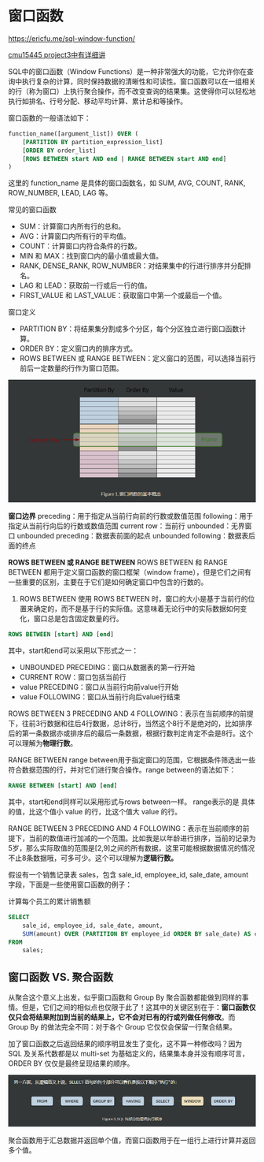 # 窗口函数
https://ericfu.me/sql-window-function/

[cmu15445 project3中有详细讲](../../项目/cmu15445/project3.md)

SQL中的窗口函数（Window Functions）是一种非常强大的功能，它允许你在查询中执行复杂的计算，同时保持数据的清晰性和可读性。窗口函数可以在一组相关的行（称为窗口）上执行聚合操作，而不改变查询的结果集。这使得你可以轻松地执行如排名、行号分配、移动平均计算、累计总和等操作。

窗口函数的一般语法如下：
```sql
function_name([argument_list]) OVER (
    [PARTITION BY partition_expression_list]
    [ORDER BY order_list]
    [ROWS BETWEEN start AND end | RANGE BETWEEN start AND end]
)
```
这里的 function_name 是具体的窗口函数名，如 SUM, AVG, COUNT, RANK, ROW_NUMBER, LEAD, LAG 等。

常见的窗口函数
+ SUM：计算窗口内所有行的总和。
+ AVG：计算窗口内所有行的平均值。
+ COUNT：计算窗口内符合条件的行数。
+ MIN 和 MAX：找到窗口内的最小值或最大值。
+ RANK, DENSE_RANK, ROW_NUMBER：对结果集中的行进行排序并分配排名。
+ LAG 和 LEAD：获取前一行或后一行的值。
+ FIRST_VALUE 和 LAST_VALUE：获取窗口中第一个或最后一个值。

窗口定义
+ PARTITION BY：将结果集分割成多个分区，每个分区独立进行窗口函数计算。
+ ORDER BY：定义窗口内的排序方式。
+ ROWS BETWEEN 或 RANGE BETWEEN：定义窗口的范围，可以选择当前行前后一定数量的行作为窗口范围。

![](../图片/窗口函数.png)

**窗口边界**
preceding：用于指定从当前行向前的行数或数值范围
following：用于指定从当前行向后的行数或数值范围
current row：当前行
unbounded：无界窗口
unbounded preceding：数据表前面的起点
unbounded following：数据表后面的终点

**ROWS BETWEEN 或 RANGE BETWEEN**
ROWS BETWEEN 和 RANGE BETWEEN 都用于定义窗口函数的窗口框架（window frame），但是它们之间有一些重要的区别，主要在于它们是如何确定窗口中包含的行数的。

1) ROWS BETWEEN
使用 ROWS BETWEEN 时，窗口的大小是基于当前行的位置来确定的，而不是基于行的实际值。这意味着无论行中的实际数据如何变化，窗口总是包含固定数量的行。
```sql
ROWS BETWEEN [start] AND [end]
```
其中，start和end可以采用以下形式之一：
+ UNBOUNDED PRECEDING：窗口从数据表的第一行开始
+ CURRENT ROW：窗口包括当前行
+ value PRECEDING：窗口从当前行向前value行开始
+ value FOLLOWING：窗口从当前行向后value行结束

ROWS BETWEEN 3 PRECEDING AND 4 FOLLOWING：表示在当前顺序的前提下，往前3行数据和往后4行数据，总计8行，当然这个8行不是绝对的，比如排序后的第一条数据亦或排序后的最后一条数据，根据行数判定肯定不会是8行。这个可以理解为**物理行数**。


RANGE BETWEEN
range between用于指定窗口的范围，它根据条件筛选出一些符合数据范围的行，并对它们进行聚合操作。range between的语法如下：
```sql
RANGE BETWEEN [start] AND [end]
```
其中，start和end同样可以采用形式与rows between一样。
range表示的是 具体的值，比这个值小 value 的行，比这个值大 value 的行。

RANGE BETWEEN 3 PRECEDING AND 4 FOLLOWING：表示在当前顺序的前提下，当前的数值进行加减的一个范围。比如我是以年龄进行排序，当前的记录为5岁，那么实际取值的范围是[2,9]之间的所有数据，这里可能根据数据情况的情况不止8条数据哦，可多可少。这个可以理解为**逻辑行数。**



假设有一个销售记录表 sales，包含 sale_id, employee_id, sale_date, amount 字段，下面是一些使用窗口函数的例子：

计算每个员工的累计销售额
```sql
SELECT 
    sale_id, employee_id, sale_date, amount,
    SUM(amount) OVER (PARTITION BY employee_id ORDER BY sale_date) AS cumulative_sales
FROM 
    sales;
```

## 窗口函数 VS. 聚合函数

从聚合这个意义上出发，似乎窗口函数和 Group By 聚合函数都能做到同样的事情。但是，它们之间的相似点也仅限于此了！这其中的关键区别在于：**窗口函数仅仅只会将结果附加到当前的结果上，它不会对已有的行或列做任何修改**。而 Group By 的做法完全不同：对于各个 Group 它仅仅会保留一行聚合结果。

加了窗口函数之后返回结果的顺序明显发生了变化，这不算一种修改吗？因为 SQL 及关系代数都是以 multi-set 为基础定义的，结果集本身并没有顺序可言，ORDER BY 仅仅是最终呈现结果的顺序。

![](../图片/SELECT执行顺序.png)


聚合函数用于汇总数据并返回单个值，而窗口函数用于在一组行上进行计算并返回多个值。